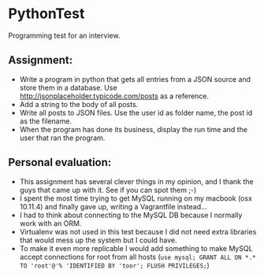 # PythonTest
Programming test for an interview.

## Assignment:
* Write a program in python that gets all entries from a JSON source and store them in a database. Use http://jsonplaceholder.typicode.com/posts as a reference.
* Add a string to the body of all posts.
* Write all posts to JSON files. Use the user id as folder name, the post id as the filename.
* When the program has done its business, display the run time and the user that ran the program.

## Personal evaluation:
* This assignment has several clever things in my opinion, and I thank the guys that came up with it. See if you can spot them ;-)
* I spent the most time trying to get MySQL running on my macbook (osx 10.11.4) and finally gave up, writing a Vagrantfile instead...
* I had to think about connecting to the MySQL DB because I normally work with an ORM.
* Virtualenv was not used in this test because I did not need extra libraries that would mess up the system but I could have.
* To make it even more replicable I would add something to make MySQL accept connections for root from all hosts (`use mysql; GRANT ALL ON *.* TO 'root'@'% 'IDENTIFIED BY 'toor'; FLUSH PRIVILEGES;`)
